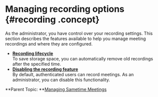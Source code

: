 # Managing recording options {#recording .concept}

As the administrator, you have control over your recording settings. This section describes the features available to help you manage meeting recordings and where they are configured.

-   **[Recording lifecycle](c_recording_lifecycle.md)**  
To save storage space, you can automatically remove old recordings after the specified time.
-   **[Disabling the recording feature](t_disable_recordings.md)**  
By default, authenticated users can record meetings. As an administrator, you can disable this functionality.

**Parent Topic:  **[Managing Sametime Meetings](sametime_meeting_administering.md)

